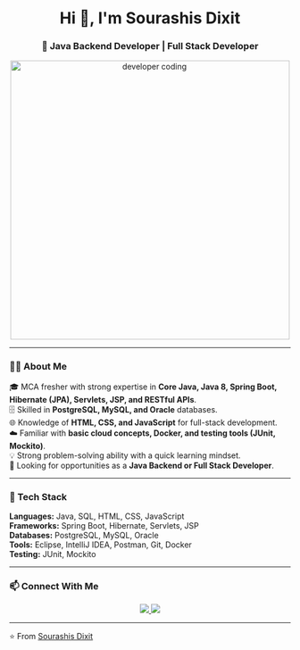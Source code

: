 <!-- Title Section -->
<h1 align="center">Hi 👋, I'm Sourashis Dixit</h1>

<h3 align="center">🚀 Java Backend Developer | Full Stack Developer</h3>

<!-- Developer GIF -->
<p align="center">
  <img src="https://cdn.dribbble.com/users/1162077/screenshots/3848914/programmer.gif" alt="developer coding" width="500"/>
</p>

---

### 👨‍💻 About Me
🎓 MCA fresher with strong expertise in **Core Java, Java 8, Spring Boot, Hibernate (JPA), Servlets, JSP, and RESTful APIs**.  
🗄️ Skilled in **PostgreSQL, MySQL, and Oracle** databases.  
🌐 Knowledge of **HTML, CSS, and JavaScript** for full-stack development.  
☁️ Familiar with **basic cloud concepts, Docker, and testing tools (JUnit, Mockito)**.  
💡 Strong problem-solving ability with a quick learning mindset.  
🚀 Looking for opportunities as a **Java Backend or Full Stack Developer**.  

---

### 🧰 Tech Stack
**Languages:** Java, SQL, HTML, CSS, JavaScript  
**Frameworks:** Spring Boot, Hibernate, Servlets, JSP  
**Databases:** PostgreSQL, MySQL, Oracle  
**Tools:** Eclipse, IntelliJ IDEA, Postman, Git, Docker  
**Testing:** JUnit, Mockito  

---

### 📫 Connect With Me
<p align="center">
  <a href="https://www.linkedin.com/in/YOUR-LINKEDIN-USERNAME" target="_blank">
    <img src="https://img.shields.io/badge/LinkedIn-0077B5?style=for-the-badge&logo=linkedin&logoColor=white"/>
  </a>
  <a href="mailto:YOUR-EMAIL@gmail.com">
    <img src="https://img.shields.io/badge/Gmail-D14836?style=for-the-badge&logo=gmail&logoColor=white"/>
  </a>
</p>

---

⭐ From [Sourashis Dixit](https://github.com/YOUR-GITHUB-USERNAME)
